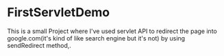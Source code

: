 # FirstServletDemo
This is a small Project where I've used servlet API to redirect the page into google.com(it's kind of like search engine but it's not) by using sendRedirect method,.
